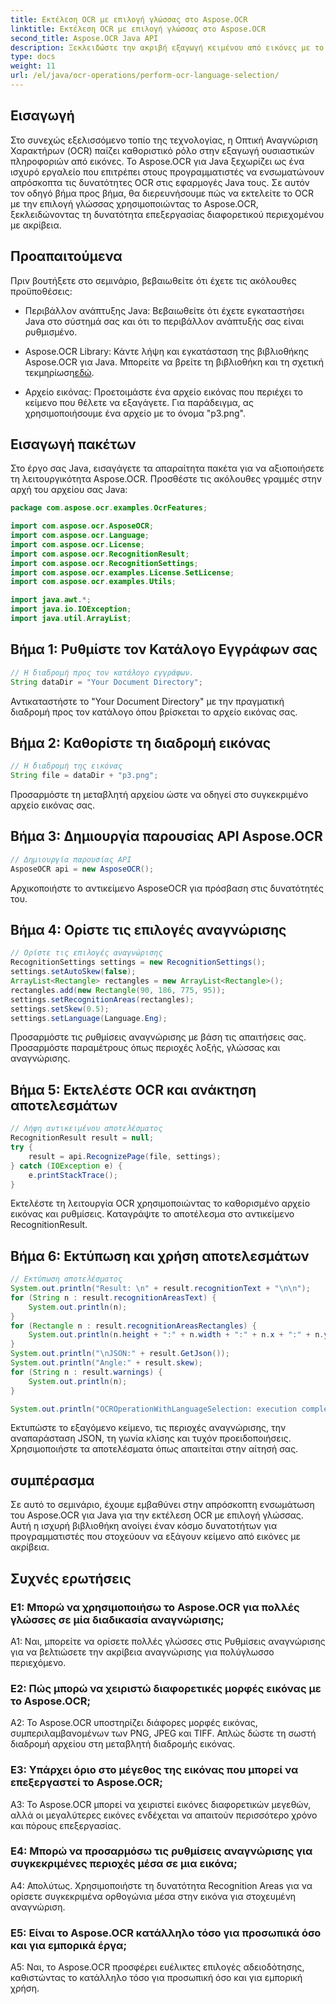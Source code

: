 ```yaml
---
title: Εκτέλεση OCR με επιλογή γλώσσας στο Aspose.OCR
linktitle: Εκτέλεση OCR με επιλογή γλώσσας στο Aspose.OCR
second_title: Aspose.OCR Java API
description: Ξεκλειδώστε την ακριβή εξαγωγή κειμένου από εικόνες με το Aspose.OCR για Java. Ακολουθήστε τον οδηγό βήμα προς βήμα για ακριβή OCR με επιλογή γλώσσας.
type: docs
weight: 11
url: /el/java/ocr-operations/perform-ocr-language-selection/
---
```

## Εισαγωγή

Στο συνεχώς εξελισσόμενο τοπίο της τεχνολογίας, η Οπτική Αναγνώριση Χαρακτήρων (OCR) παίζει καθοριστικό ρόλο στην εξαγωγή ουσιαστικών πληροφοριών από εικόνες. Το Aspose.OCR για Java ξεχωρίζει ως ένα ισχυρό εργαλείο που επιτρέπει στους προγραμματιστές να ενσωματώνουν απρόσκοπτα τις δυνατότητες OCR στις εφαρμογές Java τους. Σε αυτόν τον οδηγό βήμα προς βήμα, θα διερευνήσουμε πώς να εκτελείτε το OCR με την επιλογή γλώσσας χρησιμοποιώντας το Aspose.OCR, ξεκλειδώνοντας τη δυνατότητα επεξεργασίας διαφορετικού περιεχομένου με ακρίβεια.

## Προαπαιτούμενα

Πριν βουτήξετε στο σεμινάριο, βεβαιωθείτε ότι έχετε τις ακόλουθες προϋποθέσεις:

- Περιβάλλον ανάπτυξης Java: Βεβαιωθείτε ότι έχετε εγκαταστήσει Java στο σύστημά σας και ότι το περιβάλλον ανάπτυξής σας είναι ρυθμισμένο.

-  Aspose.OCR Library: Κάντε λήψη και εγκατάσταση της βιβλιοθήκης Aspose.OCR για Java. Μπορείτε να βρείτε τη βιβλιοθήκη και τη σχετική τεκμηρίωση[εδώ](https://reference.aspose.com/ocr/java/).

- Αρχείο εικόνας: Προετοιμάστε ένα αρχείο εικόνας που περιέχει το κείμενο που θέλετε να εξαγάγετε. Για παράδειγμα, ας χρησιμοποιήσουμε ένα αρχείο με το όνομα "p3.png".

## Εισαγωγή πακέτων

Στο έργο σας Java, εισαγάγετε τα απαραίτητα πακέτα για να αξιοποιήσετε τη λειτουργικότητα Aspose.OCR. Προσθέστε τις ακόλουθες γραμμές στην αρχή του αρχείου σας Java:

```java
package com.aspose.ocr.examples.OcrFeatures;

import com.aspose.ocr.AsposeOCR;
import com.aspose.ocr.Language;
import com.aspose.ocr.License;
import com.aspose.ocr.RecognitionResult;
import com.aspose.ocr.RecognitionSettings;
import com.aspose.ocr.examples.License.SetLicense;
import com.aspose.ocr.examples.Utils;

import java.awt.*;
import java.io.IOException;
import java.util.ArrayList;
```

## Βήμα 1: Ρυθμίστε τον Κατάλογο Εγγράφων σας

```java
// Η διαδρομή προς τον κατάλογο εγγράφων.
String dataDir = "Your Document Directory";
```

Αντικαταστήστε το "Your Document Directory" με την πραγματική διαδρομή προς τον κατάλογο όπου βρίσκεται το αρχείο εικόνας σας.

## Βήμα 2: Καθορίστε τη διαδρομή εικόνας

```java
// Η διαδρομή της εικόνας
String file = dataDir + "p3.png";
```

Προσαρμόστε τη μεταβλητή αρχείου ώστε να οδηγεί στο συγκεκριμένο αρχείο εικόνας σας.

## Βήμα 3: Δημιουργία παρουσίας API Aspose.OCR

```java
// Δημιουργία παρουσίας API
AsposeOCR api = new AsposeOCR();
```

Αρχικοποιήστε το αντικείμενο AsposeOCR για πρόσβαση στις δυνατότητές του.

## Βήμα 4: Ορίστε τις επιλογές αναγνώρισης

```java
// Ορίστε τις επιλογές αναγνώρισης
RecognitionSettings settings = new RecognitionSettings();
settings.setAutoSkew(false);
ArrayList<Rectangle> rectangles = new ArrayList<Rectangle>();
rectangles.add(new Rectangle(90, 186, 775, 95));
settings.setRecognitionAreas(rectangles);
settings.setSkew(0.5);
settings.setLanguage(Language.Eng);
```

Προσαρμόστε τις ρυθμίσεις αναγνώρισης με βάση τις απαιτήσεις σας. Προσαρμόστε παραμέτρους όπως περιοχές λοξής, γλώσσας και αναγνώρισης.

## Βήμα 5: Εκτελέστε OCR και ανάκτηση αποτελεσμάτων

```java
// Λήψη αντικειμένου αποτελέσματος
RecognitionResult result = null;
try {
    result = api.RecognizePage(file, settings);
} catch (IOException e) {
    e.printStackTrace();
}
```

Εκτελέστε τη λειτουργία OCR χρησιμοποιώντας το καθορισμένο αρχείο εικόνας και ρυθμίσεις. Καταγράψτε το αποτέλεσμα στο αντικείμενο RecognitionResult.

## Βήμα 6: Εκτύπωση και χρήση αποτελεσμάτων

```java
// Εκτύπωση αποτελέσματος
System.out.println("Result: \n" + result.recognitionText + "\n\n");
for (String n : result.recognitionAreasText) {
    System.out.println(n);
}
for (Rectangle n : result.recognitionAreasRectangles) {
    System.out.println(n.height + ":" + n.width + ":" + n.x + ":" + n.y);
}
System.out.println("\nJSON:" + result.GetJson());
System.out.println("Angle:" + result.skew);
for (String n : result.warnings) {
    System.out.println(n);
}

System.out.println("OCROperationWithLanguageSelection: execution complete");
```

Εκτυπώστε το εξαγόμενο κείμενο, τις περιοχές αναγνώρισης, την αναπαράσταση JSON, τη γωνία κλίσης και τυχόν προειδοποιήσεις. Χρησιμοποιήστε τα αποτελέσματα όπως απαιτείται στην αίτησή σας.

## συμπέρασμα

Σε αυτό το σεμινάριο, έχουμε εμβαθύνει στην απρόσκοπτη ενσωμάτωση του Aspose.OCR για Java για την εκτέλεση OCR με επιλογή γλώσσας. Αυτή η ισχυρή βιβλιοθήκη ανοίγει έναν κόσμο δυνατοτήτων για προγραμματιστές που στοχεύουν να εξάγουν κείμενο από εικόνες με ακρίβεια.

## Συχνές ερωτήσεις

### Ε1: Μπορώ να χρησιμοποιήσω το Aspose.OCR για πολλές γλώσσες σε μία διαδικασία αναγνώρισης;

A1: Ναι, μπορείτε να ορίσετε πολλές γλώσσες στις Ρυθμίσεις αναγνώρισης για να βελτιώσετε την ακρίβεια αναγνώρισης για πολύγλωσσο περιεχόμενο.

### Ε2: Πώς μπορώ να χειριστώ διαφορετικές μορφές εικόνας με το Aspose.OCR;

A2: Το Aspose.OCR υποστηρίζει διάφορες μορφές εικόνας, συμπεριλαμβανομένων των PNG, JPEG και TIFF. Απλώς δώστε τη σωστή διαδρομή αρχείου στη μεταβλητή διαδρομής εικόνας.

### Ε3: Υπάρχει όριο στο μέγεθος της εικόνας που μπορεί να επεξεργαστεί το Aspose.OCR;

A3: Το Aspose.OCR μπορεί να χειριστεί εικόνες διαφορετικών μεγεθών, αλλά οι μεγαλύτερες εικόνες ενδέχεται να απαιτούν περισσότερο χρόνο και πόρους επεξεργασίας.

### Ε4: Μπορώ να προσαρμόσω τις ρυθμίσεις αναγνώρισης για συγκεκριμένες περιοχές μέσα σε μια εικόνα;

Α4: Απολύτως. Χρησιμοποιήστε τη δυνατότητα Recognition Areas για να ορίσετε συγκεκριμένα ορθογώνια μέσα στην εικόνα για στοχευμένη αναγνώριση.

### Ε5: Είναι το Aspose.OCR κατάλληλο τόσο για προσωπικά όσο και για εμπορικά έργα;

A5: Ναι, το Aspose.OCR προσφέρει ευέλικτες επιλογές αδειοδότησης, καθιστώντας το κατάλληλο τόσο για προσωπική όσο και για εμπορική χρήση.